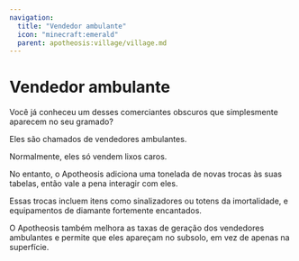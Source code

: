 ```yaml
---
navigation:
  title: "Vendedor ambulante"
  icon: "minecraft:emerald"
  parent: apotheosis:village/village.md
---
```


# Vendedor ambulante

Você já conheceu um desses comerciantes obscuros que simplesmente aparecem no seu gramado?

Eles são chamados de <Color id="blue">vendedores ambulantes</Color>.

Normalmente, eles só vendem lixos caros.

No entanto, o Apotheosis adiciona uma tonelada de novas trocas às suas tabelas, então vale a pena interagir com eles.

Essas trocas incluem itens como <Color id="blue">sinalizadores</Color> ou <Color id="blue">totens da imortalidade</Color>, e equipamentos de diamante fortemente encantados.

O Apotheosis também melhora as taxas de geração dos vendedores ambulantes e permite que eles apareçam no subsolo, em vez de apenas na superfície.

